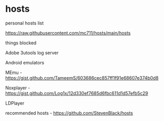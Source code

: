 # hosts
personal hosts list

https://raw.githubusercontent.com/mc711/hosts/main/hosts

things blocked

Adobe
3utools log server

Android emulators

MEmu - https://gist.github.com/TameemS/603686cec857ff1f91e68607e374b0d8

Noxplayer - https://gist.github.com/Log1x/12d330ef7685d6fbc611d1d57efb5c29

LDPlayer


recommended hosts - https://github.com/StevenBlack/hosts

